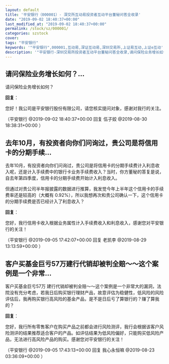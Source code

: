```yaml
---
layout: default
title: '平安银行（000001）- 深交所互动易投资者互动平台董秘问答全收录'
date: "2019-09-02 18:40:37+00:00"
last_modified_at: "2019-09-02 18:40:37+00:00"
permalink: /stock/sz/000001/
categories: szstock
cover: 
tags: "平安银行"
keywords: '"平安银行",000001,互动易,深证互动易,深圳交易所,上证易互动,上证e互动'
description: '"平安银行-深圳交易所投资者互动平台董秘问答全收录,请问保险业务增长如何？"'
---
```


## 请问保险业务增长如何？...

请问保险业务增长如何？

**回复**：

您好！我公司是平安银行股份有限公司，请您核实提问对象，感谢对我行的关注。 

（平安银行  @2019-09-02 18:40:37+00:00 回复 伍子姣  @2019-08-30 18:38:31+00:00 ）

## 去年10月，有投资者向你们问询过，贵公司是将信用卡的分期手续...

去年10月，有投资者向你们问询过，贵公司是将信用卡的分期手续费计入利息收入呢，还是计入手续费中的银行卡业务手续费收入？当时，你方董秘的答复是说，自去年第四季度，信用卡的分期手续费开始计入利息收入。

但通过对贵公司半年报披露的数据进行推算，我发觉今年上半年这个信用卡的手续费率还是较高的（大概有 0.92%），所以我想再次和贵公司确认一下，这个信用卡的分期手续费是否已经计入了利息收入？

**回复**：

您好，我行信用卡收入根据业务属性计入手续费收入和利息收入，感谢您对平安银行的关注！ 

（平安银行  @2019-09-05 17:42:07+00:00 回复 老凯李  @2019-08-29 13:13:59+00:00 ）

## 客户买基金巨亏57万建行代销却被判全赔～～这个案例是一个非常...

客户买基金巨亏57万 建行代销却被判全赔～～这个案例是一个非常大的漏洞，法院没有充分考虑，若我日后购买银行理财产品，故意评估为稳健性，低风险的风险评估后，我再购买银行高风险的基金产品，是不是日后亏了算银行的？赚了算我的？

**回复**：

您好，我行所有零售客户在购买产品之前都会进行风险测评，我行会根据该客户风险测评的结果推荐适合客户的产品。如评估结果为低风险偏好，只能购买低风险产品，无法进行高风险产品的购买。感谢您对平安银行的关注！ 

（平安银行  @2019-09-05 17:43:13+00:00 回复 我心永恒嘛  @2019-08-23 03:36:09+00:00 ）

